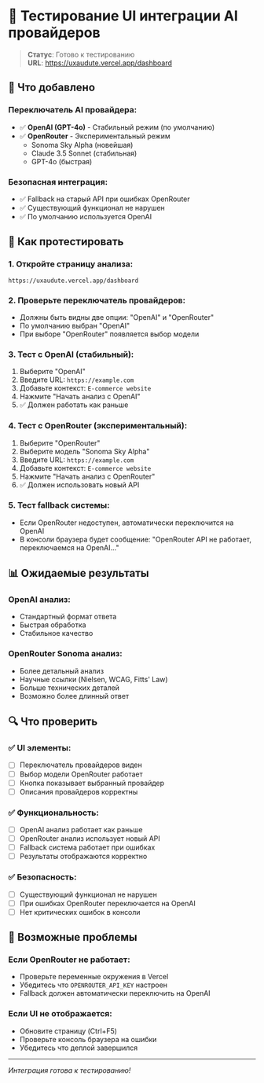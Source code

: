 # 🎯 Тестирование UI интеграции AI провайдеров

> **Статус**: Готово к тестированию  
> **URL**: https://uxaudute.vercel.app/dashboard

## 🚀 Что добавлено

### **Переключатель AI провайдера:**
- ✅ **OpenAI (GPT-4o)** - Стабильный режим (по умолчанию)
- ✅ **OpenRouter** - Экспериментальный режим
  - Sonoma Sky Alpha (новейшая)
  - Claude 3.5 Sonnet (стабильная)  
  - GPT-4o (быстрая)

### **Безопасная интеграция:**
- ✅ Fallback на старый API при ошибках OpenRouter
- ✅ Существующий функционал не нарушен
- ✅ По умолчанию используется OpenAI

## 🧪 Как протестировать

### **1. Откройте страницу анализа:**
```
https://uxaudute.vercel.app/dashboard
```

### **2. Проверьте переключатель провайдеров:**
- Должны быть видны две опции: "OpenAI" и "OpenRouter"
- По умолчанию выбран "OpenAI"
- При выборе "OpenRouter" появляется выбор модели

### **3. Тест с OpenAI (стабильный):**
1. Выберите "OpenAI"
2. Введите URL: `https://example.com`
3. Добавьте контекст: `E-commerce website`
4. Нажмите "Начать анализ с OpenAI"
5. ✅ Должен работать как раньше

### **4. Тест с OpenRouter (экспериментальный):**
1. Выберите "OpenRouter"
2. Выберите модель "Sonoma Sky Alpha"
3. Введите URL: `https://example.com`
4. Добавьте контекст: `E-commerce website`
5. Нажмите "Начать анализ с OpenRouter"
6. ✅ Должен использовать новый API

### **5. Тест fallback системы:**
- Если OpenRouter недоступен, автоматически переключится на OpenAI
- В консоли браузера будет сообщение: "OpenRouter API не работает, переключаемся на OpenAI..."

## 📊 Ожидаемые результаты

### **OpenAI анализ:**
- Стандартный формат ответа
- Быстрая обработка
- Стабильное качество

### **OpenRouter Sonoma анализ:**
- Более детальный анализ
- Научные ссылки (Nielsen, WCAG, Fitts' Law)
- Больше технических деталей
- Возможно более длинный ответ

## 🔍 Что проверить

### ✅ **UI элементы:**
- [ ] Переключатель провайдеров виден
- [ ] Выбор модели OpenRouter работает
- [ ] Кнопка показывает выбранный провайдер
- [ ] Описания провайдеров корректны

### ✅ **Функциональность:**
- [ ] OpenAI анализ работает как раньше
- [ ] OpenRouter анализ использует новый API
- [ ] Fallback система работает при ошибках
- [ ] Результаты отображаются корректно

### ✅ **Безопасность:**
- [ ] Существующий функционал не нарушен
- [ ] При ошибках OpenRouter переключается на OpenAI
- [ ] Нет критических ошибок в консоли

## 🚨 Возможные проблемы

### **Если OpenRouter не работает:**
- Проверьте переменные окружения в Vercel
- Убедитесь что `OPENROUTER_API_KEY` настроен
- Fallback должен автоматически переключить на OpenAI

### **Если UI не отображается:**
- Обновите страницу (Ctrl+F5)
- Проверьте консоль браузера на ошибки
- Убедитесь что деплой завершился

---
*Интеграция готова к тестированию!*



